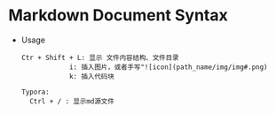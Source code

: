 # Markdown Document Syntax

* Usage

  ```
  Ctr + Shift + L: 显示 文件内容结构、文件目录
  			  i: 插入图片，或者手写"![icon](path_name/img/img#.png)
  			  k: 插入代码块
  
  Typora:
  	Ctrl + / : 显示md源文件
  		
  ```

  

  






